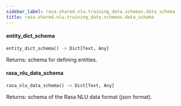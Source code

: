 ```yaml
---
sidebar_label: rasa.shared.nlu.training_data.schemas.data_schema
title: rasa.shared.nlu.training_data.schemas.data_schema
---
```

#### entity\_dict\_schema

```python
entity_dict_schema() -> Dict[Text, Any]
```

Returns: schema for defining entities.

#### rasa\_nlu\_data\_schema

```python
rasa_nlu_data_schema() -> Dict[Text, Any]
```

Returns: schema of the Rasa NLU data format (json format).

